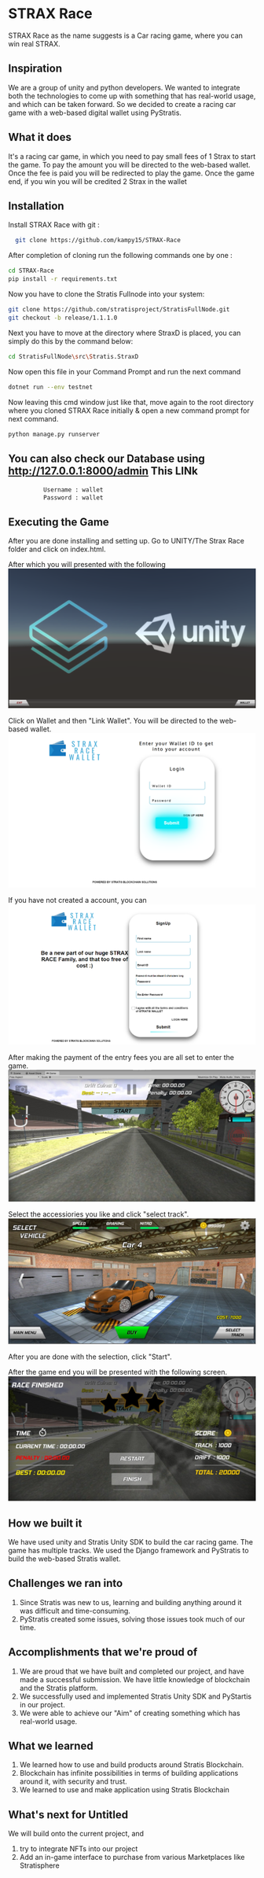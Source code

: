 
# STRAX Race

STRAX Race as the name suggests is a Car racing game, where you can win real STRAX.


## Inspiration
We are a group of unity and python developers. We wanted to integrate both the technologies to come up with something that has real-world usage, and which can be taken forward. So we decided to create a racing car game with a web-based digital wallet using PyStratis.

## What it does
It's a racing car game, in which you need to pay small fees of 1 Strax to start the game. To pay the amount you will be directed to the web-based wallet. Once the fee is paid you will be redirected to play the game. Once the game end, if you win you will be credited 2 Strax in the wallet

## Installation

Install STRAX Race with git :
```bash
  git clone https://github.com/kampy15/STRAX-Race
```
After completion of cloning run the following commands one by one :
```bash
cd STRAX-Race
pip install -r requirements.txt
```
Now you have to clone the Stratis Fullnode into your system:
```bash
git clone https://github.com/stratisproject/StratisFullNode.git
git checkout -b release/1.1.1.0
```
Next you have to move at the directory where StraxD is placed,
you can simply do this by the command below:
```bash
cd StratisFullNode\src\Stratis.StraxD
```
Now open this file in your Command Prompt and run the next command
```bash
dotnet run --env testnet
```
Now leaving this cmd window just like that, move again to the root directory where you cloned STRAX Race initially & open a new command prompt for next command.
```bash
python manage.py runserver
```
## You can also check our Database using http://127.0.0.1:8000/admin This LINk 
              Username : wallet
              Password : wallet

## Executing the Game
After you are done installing and setting up. Go to UNITY/The Strax Race folder and click on index.html.

After which you will presented with the following
![game1](images/Game1.png)

Click on Wallet and then "Link Wallet". You will be directed to the web-based wallet.
![login](images/Login.png)

If you have not created a account, you can 
![signup](images/Signup.png)

After making the payment of the entry fees you are all set to enter the game.
![game](images/game_scene.jpg)

Select the accessiories you like and click "select track".
![menu](images/menu_scene.jpg)

After you are done with the selection, click "Start".

After the game end you will be presented with the following screen.
![finish](images/Finish_scene.jpg)

## How we built it
We have used unity and Stratis Unity SDK to build the car racing game. The game has multiple tracks. We used the Django framework and PyStratis to build the web-based Stratis wallet.

## Challenges we ran into
1. Since Stratis was new to us, learning and building anything around it was difficult and time-consuming.
2. PyStratis created some issues, solving those issues took much of our time.

## Accomplishments that we're proud of
1. We are proud that we have built and completed our project, and have made a successful submission. We have little knowledge of blockchain and the Stratis platform.
2. We successfully used and implemented Stratis Unity SDK and PyStartis in our project.
3. We were able to achieve our "Aim" of creating something which has real-world usage.

## What we learned
1. We learned how to use and build products around Stratis Blockchain.
2. Blockchain has infinite possibilities in terms of building applications around it, with security and trust.
3. We learned to use and make application using Stratis Blockchain

## What's next for Untitled
We will build onto the current project, and 
1. try to integrate NFTs into our project
2. Add an in-game interface to purchase from various Marketplaces like Stratisphere

